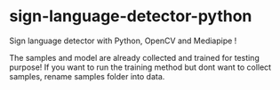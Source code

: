 # sign-language-detector-python

Sign language detector with Python, OpenCV and Mediapipe !

The samples and model are already collected and trained for testing purpose!
If you want to run the training method but dont want to collect samples,
rename samples folder into data.
